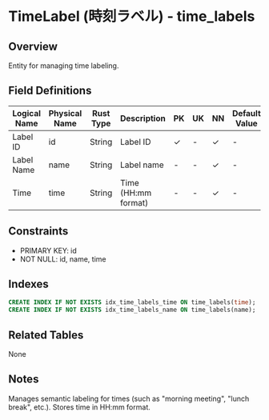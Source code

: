 # TimeLabel (時刻ラベル) - time_labels

## Overview
Entity for managing time labeling.

## Field Definitions

| Logical Name | Physical Name | Rust Type | Description | PK | UK | NN | Default Value | Foreign Key | PostgreSQL Type | SQLite Type | TypeScript Type |
|--------------|---------------|-----------|-------------|----|----|----|---------------|-------------|-----------------|-------------|-----------------|
| Label ID | id | String | Label ID | ✓ | - | ✓ | - | - | UUID | TEXT | string |
| Label Name | name | String | Label name | - | - | ✓ | - | - | TEXT | TEXT | string |
| Time | time | String | Time (HH:mm format) | - | - | ✓ | - | - | TEXT | TEXT | string |

## Constraints
- PRIMARY KEY: id
- NOT NULL: id, name, time

## Indexes
```sql
CREATE INDEX IF NOT EXISTS idx_time_labels_time ON time_labels(time);
CREATE INDEX IF NOT EXISTS idx_time_labels_name ON time_labels(name);
```

## Related Tables
None

## Notes
Manages semantic labeling for times (such as "morning meeting", "lunch break", etc.). Stores time in HH:mm format.
